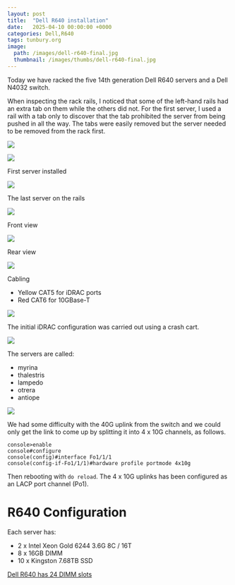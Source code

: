 ```yaml
---
layout: post
title:  "Dell R640 installation"
date:   2025-04-10 00:00:00 +0000
categories: Dell,R640
tags: tunbury.org
image:
  path: /images/dell-r640-final.jpg
  thumbnail: /images/thumbs/dell-r640-final.jpg
---
```


Today we have racked the five 14th generation Dell R640 servers and a Dell N4032 switch.

When inspecting the rack rails, I noticed that some of the left-hand rails had an extra tab on them while the others did not. For the first server, I used a rail with a tab only to discover that the tab prohibited the server from being pushed in all the way.  The tabs were easily removed but the server needed to be removed from the rack first.

![](/images/dell-r640-rail.jpg)

![](/images/dell-r640-rail-removal.jpg)

First server installed

![](/images/dell-r640-first-one.jpg)

The last server on the rails

![](/images/dell-r640-last-one.jpg)

Front view

![](/images/dell-r640-front-view.jpg)

Rear view

![](/images/dell-r640-rear-view.jpg)

Cabling

* Yellow CAT5 for iDRAC ports
* Red CAT6 for 10GBase-T

![](/images/dell-r640-cabled.jpg)

The initial iDRAC configuration was carried out using a crash cart.

![](/images/dell-r640-idrac-config.jpg)

The servers are called:

* myrina  
* thalestris  
* lampedo  
* otrera  
* antiope 

![](/images/dell-r640-final.jpg)

We had some difficulty with the 40G uplink from the switch and we could only get the link to come up by splitting it into 4 x 10G channels, as follows.

```
console>enable
console#configure
console(config)#interface Fo1/1/1
console(config-if-Fo1/1/1)#hardware profile portmode 4x10g
```

Then rebooting with `do reload`. The 4 x 10G uplinks has been configured as an LACP port channel (Po1).

# R640 Configuration

Each server has:

- 2 x Intel Xeon Gold 6244 3.6G 8C / 16T
- 8 x 16GB DIMM
- 10 x Kingston 7.68TB SSD

[Dell R640 has 24 DIMM slots](https://www.dell.com/support/manuals/en-uk/poweredge-r640/per640_ism_pub/general-memory-module-installation-guidelines?guid=guid-acbc0f13-dedb-492b-a0b0-18303ded565a&lang=en-us)

